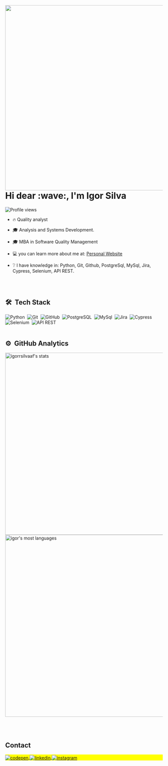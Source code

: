 <img align="right" height="590em" src="https://raw.githubusercontent.com/gist/igorrsilvaaf/d58fe0d0b8876811d3226acc1725f51b/raw/6723b09a2d23304f712e9b593ef1ae303c03a300/Githubcard.svg"/>
<h1 align="left">Hi dear :wave:, I'm Igor Silva</h1>
<p align="left"> <img src="https://komarev.com/ghpvc/?username=igorrsilvaaf&color=yellow" alt="Profile views" /> </p>

- 🔥 Quality analyst

- 🎓 Analysis and Systems Development.

- 🎓 MBA in Software Quality Management

- :computer: you can learn more about me at: [Personal Website](https://portfolioigor.netlify.app/)

- :grey_question: I have knowledge in: Python, Git, Github, PostgreSql, MySql, Jira, Cypress, Selenium, API REST. 




<br><br>

## 🛠 &nbsp;Tech Stack

![Python](https://img.shields.io/badge/-Python-05122A?style=flat&logo=Python)&nbsp; 
![Git](https://img.shields.io/badge/-Git-05122A?style=flat&logo=git)&nbsp;
![GitHub](https://img.shields.io/badge/-GitHub-05122A?style=flat&logo=github)&nbsp;
![PostgreSQL](https://img.shields.io/badge/-PostgreSQL-05122A?style=flat&logo=postgresql)&nbsp;
![MySql](https://img.shields.io/badge/-MySql-05122A?style=flat&logo=mysql)&nbsp;
![Jira](https://img.shields.io/badge/-Jira-05122A?style=flat&logo=jira)&nbsp;
![Cypress](https://img.shields.io/badge/-Cypress-05122A?style=flat&logo=cypress)&nbsp;
![Selenium](https://img.shields.io/badge/-Selenium-05122A?style=flat&logo=Selenium)&nbsp;
![API REST](https://img.shields.io/badge/-APIREST-05122A?style=flat&logo=amazondocumentdb)&nbsp;
<br><br>

## ⚙️ &nbsp;GitHub Analytics

<p align="left">
<img width="580em" src="https://github-readme-stats.vercel.app/api?username=igorrsilvaaf&show_icons=true&theme=codeSTACKr" alt="igorrsilvaaf's stats"/>
<img width="580em" src="https://github-readme-stats.vercel.app/api/top-langs/?username=igorrsilvaaf&layout=compact&theme=codeSTACKr" alt="igor's most languages"/>
</p>

<br><br>

## Contact

<p align="left" style="background:yellow">
<a href="https://portfolioigor.netlify.app/" target="_blank">
  <img align="center" src="https://img.shields.io/badge/-Personal Website-05122A?style=flat&logo=codepen" alt="codepen"/>
</a>
<a href="https://www.linkedin.com/in/igor-da-silva-b248bb289/" target="_blank">
  <img align="center" src="https://img.shields.io/badge/-igor silva-05122A?style=flat&logo=linkedin" alt="linkedin"/>
</a>
<a href="https://www.instagram.com/igor.codes/?theme=dark" target="_blank">
 <img align="center" src="https://img.shields.io/badge/-igor.codes-05122A?style=flat&logo=instagram" alt="instagram"/>
</a>
</p>
